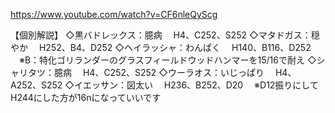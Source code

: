 https://www.youtube.com/watch?v=CF6nleQyScg

【個別解説】
◇黒バドレックス：臆病
　H4、C252、S252
◇マタドガス：穏やか
　H252、B4、D252
◇ヘイラッシャ：わんぱく
　H140、B116、D252
　※B：特化ゴリランダーのグラスフィールドウッドハンマーを15/16で耐え
◇シャリタツ：臆病
　H4、C252、S252
◇ウーラオス：いじっぱり
　H4、A252、S252
◇イエッサン：図太い
　H236、B252、D20
　※D12振りにしてH244にした方が16nになっていいです